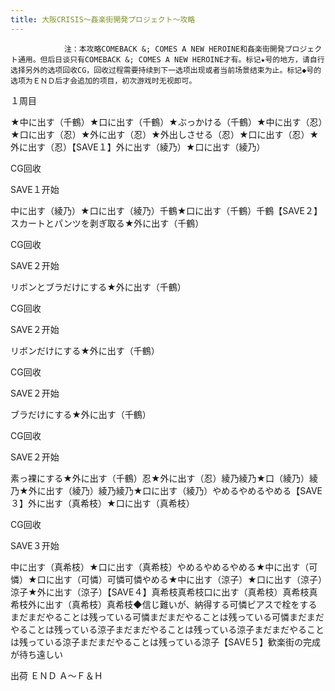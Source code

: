 ```yaml
---
title: 大阪CRISIS～姦楽街開発プロジェクト～攻略
---
```


                注：本攻略COMEBACK &; COMES A NEW HEROINE和姦楽街開発プロジェクト通用。但后日谈只有COMEBACK &; COMES A NEW HEROINE才有。标记★号的地方，请自行选择另外的选项回收CG，回收过程需要持续到下一选项出现或者当前场景结束为止。标记◆号的选项为ＥＮＤ后才会追加的项目，初次游戏时无视即可。

１周目

★中に出す（千鶴）★口に出す（千鶴）★ぶっかける（千鶴）★中に出す（忍）★口に出す（忍）★外に出す（忍）★外出しさせる（忍）★口に出す（忍）★外に出す（忍）【SAVE１】外に出す（綾乃）★口に出す（綾乃）

CG回收

SAVE１开始

中に出す（綾乃）★口に出す（綾乃）千鶴★口に出す（千鶴）千鶴【SAVE２】スカートとパンツを剥ぎ取る★外に出す（千鶴）

CG回收

SAVE２开始

リボンとブラだけにする★外に出す（千鶴）

CG回收

SAVE２开始

リボンだけにする★外に出す（千鶴）

CG回收

SAVE２开始

ブラだけにする★外に出す（千鶴）

CG回收

SAVE２开始

素っ裸にする★外に出す（千鶴）忍★外に出す（忍）綾乃綾乃★口（綾乃）綾乃★外に出す（綾乃）綾乃綾乃★口に出す（綾乃）やめるやめるやめる【SAVE３】外に出す（真希枝）★口に出す（真希枝）

CG回收

SAVE３开始

中に出す（真希枝）★口に出す（真希枝）やめるやめるやめる★中に出す（可憐）★口に出す（可憐）可憐可憐やめる★中に出す（涼子）★口に出す（涼子）涼子★外に出す（涼子）【SAVE４】真希枝真希枝口に出す（真希枝）真希枝真希枝外に出す（真希枝）真希枝◆信じ難いが、納得する可憐ピアスで栓をするまだまだやることは残っている可憐まだまだやることは残っている可憐まだまだやることは残っている涼子まだまだやることは残っている涼子まだまだやることは残っている涼子まだまだやることは残っている涼子【SAVE５】歓楽街の完成が待ち遠しい

出荷 ＥＮＤ Ａ～Ｆ＆Ｈ


              

